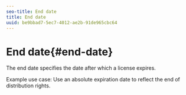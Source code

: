```yaml
---
seo-title: End date
title: End date
uuid: be9bbad7-5ec7-4012-ae2b-91de965cbc64
---
```


# End date{#end-date}

The end date specifies the date after which a license expires.

Example use case: Use an absolute expiration date to reflect the end of distribution rights. 
